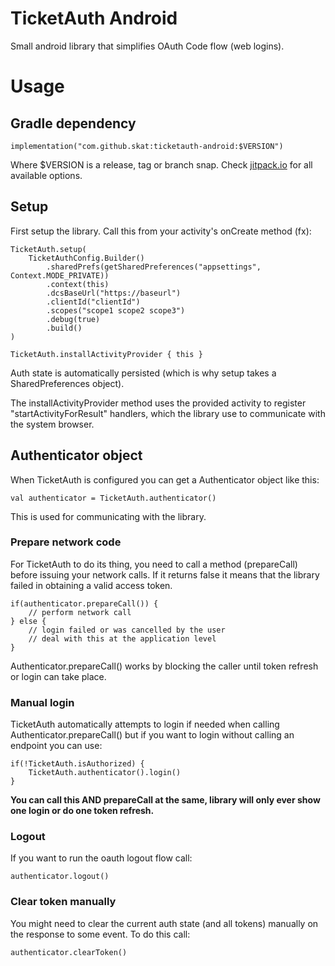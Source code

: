 # TicketAuth Android

Small android library that simplifies OAuth Code flow (web logins).

# Usage

## Gradle dependency
```
implementation("com.github.skat:ticketauth-android:$VERSION")
```
Where $VERSION is a release, tag or branch snap. Check [jitpack.io](https://jitpack.io)
for all available options.

## Setup

First setup the library. Call this from your activity's onCreate method (fx):
```
TicketAuth.setup(
    TicketAuthConfig.Builder()
        .sharedPrefs(getSharedPreferences("appsettings", Context.MODE_PRIVATE))
        .context(this)
        .dcsBaseUrl("https://baseurl")
        .clientId("clientId")
        .scopes("scope1 scope2 scope3")
        .debug(true)
        .build()
)

TicketAuth.installActivityProvider { this }
```

Auth state is automatically persisted (which is why setup takes a SharedPreferences object).

The installActivityProvider method uses the provided activity to register "startActivityForResult" handlers,
which the library use to communicate with the system browser.


## Authenticator object
When TicketAuth is configured you can get a Authenticator object like this:

```
val authenticator = TicketAuth.authenticator()
```
This is used for communicating with the library.

### Prepare network code
For TicketAuth to do its thing, you need to call a method (prepareCall) before issuing
your network calls. If it returns false it means that the library failed in obtaining
a valid access token. 

```
if(authenticator.prepareCall()) {
    // perform network call
} else {
    // login failed or was cancelled by the user
    // deal with this at the application level
}
```

Authenticator.prepareCall() works by blocking the caller until token refresh or login can take place.

### Manual login

TicketAuth automatically attempts to login if needed when calling Authenticator.prepareCall()
but if you want to login without calling an endpoint you can use:

```
if(!TicketAuth.isAuthorized) {
    TicketAuth.authenticator().login()
}
```

__You can call this AND prepareCall at the same, 
library will only ever show one login or do one token refresh.__

### Logout
If you want to run the oauth logout flow call:
```
authenticator.logout()
```

### Clear token manually
You might need to clear the current auth state (and all tokens) manually on the response
to some event. To do this call:

```
authenticator.clearToken()
```

